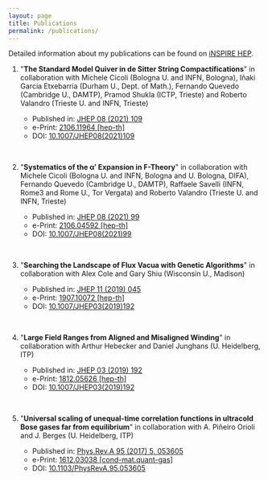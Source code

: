 ```yaml
---
layout: page
title: Publications
permalink: /publications/
---
```


Detailed information about my publications can be found on [iNSPIRE HEP](https://inspirehep.net/authors/1635387?ui-citation-summary=true).


1. "**The Standard Model Quiver in de Sitter String Compactifications**" in collaboration with Michele Cicoli (Bologna U. and INFN, Bologna), Iñaki García Etxebarria (Durham U., Dept. of Math.), Fernando Quevedo (Cambridge U., DAMTP), Pramod Shukla (ICTP, Trieste) and Roberto Valandro (Trieste U. and INFN, Trieste)

    * Published in: [JHEP 08 (2021) 109](https://link.springer.com/article/10.1007%2FJHEP08%282021%29109)
    * e-Print: [2106.11964 [hep-th]](https://arxiv.org/abs/2106.11964)
    * DOI: [10.1007/JHEP08(2021)109](https://link.springer.com/article/10.1007%2FJHEP08%282021%29109)

    &nbsp;
    
2. "**Systematics of the α′ Expansion in F-Theory**" in collaboration with Michele Cicoli (Bologna U. and INFN, Bologna and U. Bologna, DIFA), Fernando Quevedo (Cambridge U., DAMTP), Raffaele Savelli (INFN, Rome3 and Rome U., Tor Vergata) and Roberto Valandro (Trieste U. and INFN, Trieste)

    * Published in: [JHEP 08 (2021) 99](https://link.springer.com/article/10.1007/JHEP08(2021)099)
    * e-Print: [2106.04592 [hep-th]](https://arxiv.org/abs/2106.04592)
    * DOI: [10.1007/JHEP08(2021)99](https://link.springer.com/article/10.1007/JHEP08(2021)099)

    &nbsp;
    
2. "**Searching the Landscape of Flux Vacua with Genetic Algorithms**" in collaboration with Alex Cole and Gary Shiu (Wisconsin U., Madison)

    * Published in: [JHEP 11 (2019) 045](https://link.springer.com/article/10.1007%2FJHEP11%282019%29045)
    * e-Print: [1907.10072 [hep-th]](https://arxiv.org/abs/1907.10072)
    * DOI: [10.1007/JHEP03(2019)192](https://link.springer.com/article/10.1007%2FJHEP11%282019%29045)

    &nbsp;
        
        
2. "**Large Field Ranges from Aligned and Misaligned Winding**" in collaboration with Arthur Hebecker and Daniel Junghans (U. Heidelberg, ITP)

    * Published in: [JHEP 03 (2019) 192](https://link.springer.com/article/10.1007/JHEP03(2019)192)
    * e-Print: [1812.05626 [hep-th]](https://arxiv.org/abs/1812.05626)
    * DOI: [10.1007/JHEP03(2019)192](https://link.springer.com/article/10.1007/JHEP03(2019)192)

    &nbsp;

1. "**Universal scaling of unequal-time correlation functions in ultracold Bose gases far from equilibrium**" in collaboration with A. Piñeiro Orioli and J. Berges (U. Heidelberg, ITP)

    * Published in: [Phys.Rev.A 95 (2017) 5, 053605](https://journals.aps.org/pra/abstract/10.1103/PhysRevA.95.053605)
    * e-Print: [1612.03038 [cond-mat.quant-gas]](https://arxiv.org/abs/1612.03038)
    * DOI: [10.1103/PhysRevA.95.053605](https://journals.aps.org/pra/abstract/10.1103/PhysRevA.95.053605)

    &nbsp;




